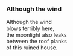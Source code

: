 ### Although the wind

Although the wind  
blows terribly here,  
the moonlight also leaks  
between the roof planks  
of this ruined house.  
